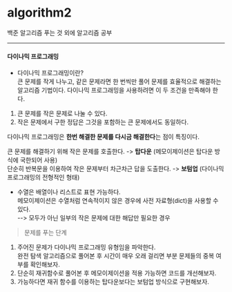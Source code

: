 # algorithm2
 
백준 알고리즘 푸는 것 외에 알고리즘 공부

----------------------------------------
#### 다이나믹 프로그래밍
* 다이나믹 프로그래밍이란? <br>
큰 문제를 작게 나누고, 같은 문제라면 한 번씩만 풀어 문제를 효율적으로 해결하는 알고리즘 기법이다.
다이나믹 프로그래밍을 사용하려면 이 두 조건을 만족해야 한다. 
1. 큰 문제를 작은 문제로 나눌 수 있다.
2. 작은 문제에서 구한 정답은 그것을 포함하는 큰 문제에서도 동일하다. 

다이나믹 프로그래밍은 **한번 해결한 문제를 다시금 해결한다**는 점이 특징이다. 

큰 문제를 해결하기 위해 작은 문제를 호출한다. -> **탑다운** (메모이제이션은 탑다운 방식에 국한되어 사용) <br>
단순히 반복문을 이용하여 작은 문제부터 차근차근 답을 도출한다. -> **보텀업**
(다이나믹 프로그래밍의 전형적인 형태)

- 수열은 배열이나 리스트로 표현 가능하다. <br>
메모이제이션은 수열처럼 연속적이지 않은 경우에 사전 자료형(dict)을 사용할 수 있다. <br>
--> 모두가 아닌 일부의 작은 문제에 대한 해답만 필요한 경우

> 문제를 푸는 단계
1. 주어진 문제가 다이나믹 프로그래밍 유형임을 파악한다. <br>
완전 탐색 알고리즘으로 풀어본 후 시간이 매우 오래 걸리면 부분 문제들의 중복 여부를 확인해보자.
2. 단순히 재귀함수로 풀어본 후 메모이제이션을 적용 가능하면 코드를 개선해보자.
3. 가능하다면 재귀 함수를 이용하는 탑다운보다는 보텀업 방식으로 구현해보자. 


